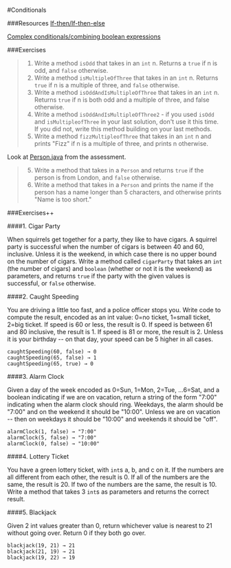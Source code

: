 #Conditionals

###Resources
[If-then/If-then-else](https://github.com/accesscode-2-1/unit-0/blob/master/lessons/week-0/2015-03-05_input-if.md#if-then-statement)

[Complex conditionals/combining boolean expressions](https://github.com/accesscode-2-1/unit-0/blob/master/lessons/week-1/2015-03-08%20boolean%20and%20while.md#complex-conditionals)

###Exercises

> 1. Write a method `isOdd` that takes in an `int` n. Returns a `true` if n is odd, and `false` otherwise.
> 2. Write a method `isMultipleOfThree` that takes in an `int` n. Returns `true` if n is a multiple of three, and `false` otherwise.
> 3. Write a method `isOddAndIsMultipleOfThree` that takes in an `int` n. Returns `true` if n is both odd and a multiple of three, and false otherwise.
> 4. Write a method `isOddAndIsMultipleOfThree2` - if you used `isOdd` and `isMultipleofThree` in your last solution, don't use it this time. If you did not, write this method building on your last methods.
> 5. Write a method `fizzMultipleofThree` that takes in an `int` n and prints "Fizz" if n is a multiple of three, and prints n otherwise.

Look at [Person.java](https://github.com/accesscode-2-1/unit-0-assessment/blob/master/src/nyc/c4q/Person.java) from the assessment.

> 5. Write a method that takes in a `Person` and returns `true` if the person is from London, and `false` otherwise.
> 6. Write a method that takes in a `Person` and prints the name if the person has a name longer than 5 characters, and otherwise prints "Name is too short."

###Exercises++

####1. Cigar Party

When squirrels get together for a party, they like to have cigars. A squirrel party is successful when the number of cigars is between 40 and 60, inclusive. Unless it is the weekend, in which case there is no upper bound on the number of cigars. Write a method called `cigarParty` that takes an `int` (the number of cigars) and `boolean` (whether or not it is the weekend) as parameters, and returns `true` if the party with the given values is successful, or `false` otherwise.

####2. Caught Speeding

You are driving a little too fast, and a police officer stops you. Write code to compute the result, encoded as an int value: 0=no ticket, 1=small ticket, 2=big ticket. If speed is 60 or less, the result is 0. If speed is between 61 and 80 inclusive, the result is 1. If speed is 81 or more, the result is 2. Unless it is your birthday -- on that day, your speed can be 5 higher in all cases.

```
caughtSpeeding(60, false) → 0
caughtSpeeding(65, false) → 1
caughtSpeeding(65, true) → 0
```

####3. Alarm Clock

Given a day of the week encoded as 0=Sun, 1=Mon, 2=Tue, ...6=Sat, and a boolean indicating if we are on vacation, return a string of the form "7:00" indicating when the alarm clock should ring. Weekdays, the alarm should be "7:00" and on the weekend it should be "10:00". Unless we are on vacation -- then on weekdays it should be "10:00" and weekends it should be "off".

```
alarmClock(1, false) → "7:00"
alarmClock(5, false) → "7:00"
alarmClock(0, false) → "10:00"
```

####4. Lottery Ticket

You have a green lottery ticket, with `int`s a, b, and c on it. If the numbers are all different from each other, the result is 0. If all of the numbers are the same, the result is 20. If two of the numbers are the same, the result is 10. Write a method that takes 3 `int`s as parameters and returns the correct result.

####5. Blackjack

Given 2 int values greater than 0, return whichever value is nearest to 21 without going over. Return 0 if they both go over.

```
blackjack(19, 21) → 21
blackjack(21, 19) → 21
blackjack(19, 22) → 19
```